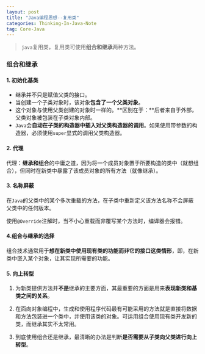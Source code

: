 ```yaml
---
layout: post
title: "Java编程思想--复用类"
categories: Thinking-In-Java-Note
tag: Core-Java
---
```

> `java`复用类，复用类可使用**组合和继承**两种方法。

### 组合和继承

#### 1. 初始化基类

- 继承并不只是赋值父类的接口。
- 当创建一个子类对象时，该对象**包含了一个父类对象**。
- 这个对象与使用父类创建的对象时一样的。**区别在于：**后者来自于外部，父类对象被包装在子类对象内部。
- `Java`会**自动在子类的构造器中插入对父类构造器的调用**。如果使用带参数的构造器，必须使用`super`显式的调用父类构造器。

#### 2. 代理

代理：**继承和组合**的中庸之道，因为将一个成员对象置于所要构造的类中（就想组合），但同时在新类中暴露了该成员对象的所有方法（就像继承）。

#### 3. 名称屏蔽

在`Java`的父类中的某个多次重载的方法，在子类中重新定义该方法名称不会屏蔽父类中的任何版本。

使用`@Override`注解时，当不小心重载而非覆写某个方法时，编译器会报错。

#### 4.组合与继承的选择

组合技术通常用于**想在新类中使用现有类的功能而非它的接口这类情形**，即，在新类中嵌入某个对象，让其实现所需要的功能。

#### 5. 向上转型

1. 为新类提供方法并**不是**继承的主要方面，其最重要的方面是用来**表现新类和基类之间的关系**。

2. 在面向对象编程中，生成和使用程序代码最有可能采用的方法就是直接将数据和方法包装进一个类中，并使用该类的对象。可运用组合使用现有类开发新的类，而继承其实不太常用。

3. 到底使用组合还是继承，最清晰的办法是判断**是否需要从子类向父类进行向上转型**。
